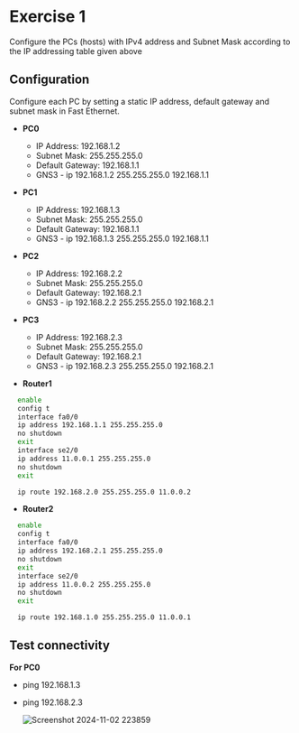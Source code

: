 # Exercise 1

Configure the PCs (hosts) with IPv4 address and Subnet Mask according to the IP addressing table 
given above  

## Configuration

Configure each PC by setting a static IP address, default gateway and subnet mask in Fast Ethernet.

- **PC0**
  - IP Address: 192.168.1.2
  - Subnet Mask: 255.255.255.0
  - Default Gateway:  192.168.1.1
  - GNS3 -  ip 192.168.1.2 255.255.255.0 192.168.1.1

- **PC1**
  - IP Address: 192.168.1.3
  - Subnet Mask: 255.255.255.0
  - Default Gateway:  192.168.1.1
  - GNS3 -  ip 192.168.1.3 255.255.255.0 192.168.1.1

- **PC2**
  - IP Address: 192.168.2.2
  - Subnet Mask: 255.255.255.0
  - Default Gateway:  192.168.2.1
  - GNS3 - ip 192.168.2.2 255.255.255.0 192.168.2.1

- **PC3**
  - IP Address: 192.168.2.3
  - Subnet Mask: 255.255.255.0
  - Default Gateway:  192.168.2.1
  - GNS3 - ip 192.168.2.3 255.255.255.0 192.168.2.1

- **Router1**
```bash
  enable
  config t
  interface fa0/0
  ip address 192.168.1.1 255.255.255.0
  no shutdown
  exit
  interface se2/0
  ip address 11.0.0.1 255.255.255.0
  no shutdown
  exit

  ip route 192.168.2.0 255.255.255.0 11.0.0.2
```
- **Router2**
```bash
  enable
  config t
  interface fa0/0
  ip address 192.168.2.1 255.255.255.0
  no shutdown
  exit
  interface se2/0
  ip address 11.0.0.2 255.255.255.0
  no shutdown
  exit

  ip route 192.168.1.0 255.255.255.0 11.0.0.1
  ```

## Test connectivity

**For PC0**
- ping 192.168.1.3
- ping 192.168.2.3

  ![Screenshot 2024-11-02 223859](https://github.com/user-attachments/assets/334d5706-d877-45df-b1b0-15a8aa47876b)
